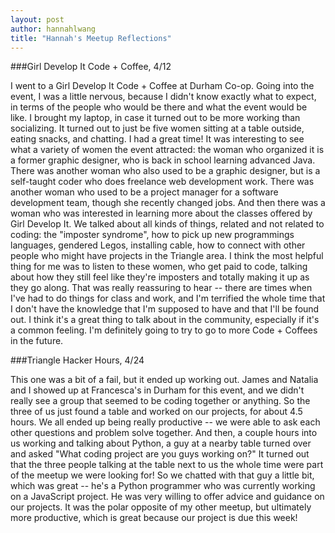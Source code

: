 ```yaml
---
layout: post
author: hannahlwang
title: "Hannah's Meetup Reflections"
---
```


###Girl Develop It Code + Coffee, 4/12

I went to a Girl Develop It Code + Coffee at Durham Co-op. Going into the event, I was a little nervous, because I didn't know exactly what to expect, in terms of the people who would be there and what the event would be like. I brought my laptop, in case it turned out to be more working than socializing. It turned out to just be five women sitting at a table outside, eating snacks, and chatting. I had a great time! It was interesting to see what a variety of women the event attracted: the woman who organized it is a former graphic designer, who is back in school learning advanced Java. There was another woman who also used to be a graphic designer, but is a self-taught coder who does freelance web development work. There was another woman who used to be a project manager for a software development team, though she recently changed jobs. And then there was a woman who was interested in learning more about the classes offered by Girl Develop It. We talked about all kinds of things, related and not related to coding: the "imposter syndrome", how to pick up new programmings languages, gendered Legos, installing cable, how to connect with other people who might have projects in the Triangle area. I think the most helpful thing for me was to listen to these women, who get paid to code, talking about how they still feel like they're imposters and totally making it up as they go along. That was really reassuring to hear -- there are times when I've had to do things for class and work, and I'm terrified the whole time that I don't have the knowledge that I'm supposed to have and that I'll be found out. I think it's a great thing to talk about in the community, especially if it's a common feeling. I'm definitely going to try to go to more Code + Coffees in the future.

###Triangle Hacker Hours, 4/24

This one was a bit of a fail, but it ended up working out. James and Natalia and I showed up at Francesca's in Durham for this event, and we didn't really see a group that seemed to be coding together or anything. So the three of us just found a table and worked on our projects, for about 4.5 hours. We all ended up being really productive -- we were able to ask each other questions and problem solve together. And then, a couple hours into us working and talking about Python, a guy at a nearby table turned over and asked "What coding project are you guys working on?" It turned out that the three people talking at the table next to us the whole time were part of the meetup we were looking for! So we chatted with that guy a little bit, which was great -- he's a Python programmer who was currently working on a JavaScript project. He was very willing to offer advice and guidance on our projects. It was the polar opposite of my other meetup, but ultimately more productive, which is great because our project is due this week!
